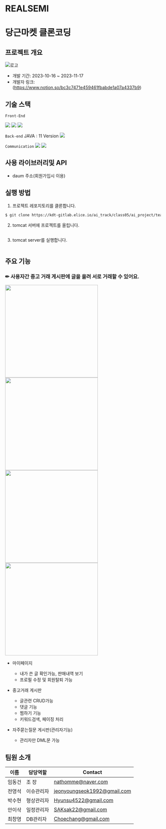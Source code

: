 # REALSEMI
# 당근마켓 클론코딩

## 프로젝트 개요

![로고](src/main/webapp/resources/images/img/dang.jpg)

- 개발 기간: 2023-10-16 ~ 2023-11-17
- 개발자 링크: (https://www.notion.so/bc3c7471e459461fbabde1a07a4337b9)

## 기술 스택
`Front-End` 

<img src="https://img.shields.io/badge/javascript-000000?style=flat-square&logo=javascript&logoColor=#F7DF1E"/>
<img src="https://img.shields.io/badge/html5-000000?style=flat-square&logo=html5&logoColor=#E34F26"/>
<img src="https://img.shields.io/badge/css3-000000?style=flat-square&logo=css3&logoColor=#1572B6"/>



`Back-end`
JAVA : 11 Version
<img src="https://img.shields.io/badge/oracle-4479A1?style=flat-square&logo=oracle&logoColor=#F80000">

`Communication`
<img src="https://img.shields.io/badge/notion-000000?style=flat-square&logo=notion&logoColor=white">
<img src="https://img.shields.io/badge/github-181717?style=flat-square&logo=github&logoColor=white">

## 사용 라이브러리및 API
- daum 주소(회원가입시 이용)

## 실행 방법

1. 프로젝트 레포지토리를 클론합니다.

```sh
$ git clone https://kdt-gitlab.elice.io/ai_track/class05/ai_project/team05/team05.git
```

2. tomcat 서버에 프로젝트를 올립니다.
```

```
3. tomcat server를 실행합니다.
```

```

## 주요 기능

### ✏ 사용자간 **중고 거래 게시판**에 글을 올려 서로 거래할 수 있어요.  
  <img src="" height="300">
  <img src="" height="300">
  <img src="" height="300">
  <img src="" height="300">

+ 마이페이지
  + 내가 쓴 글 확인가능, 판매내역 보기
  + 프로필 수정 및 회원탈퇴 가능 

+ 중고거래 게시판
  + 글관련 CRUD가능
  + 댓글 기능
  + 찜하기 기능
  + 키워드검색, 페이징 처리
 
+ 자주묻는질문 게시판(관리자기능)
  + 관리자만 DML문 가능

## 팀원 소개

| 이름 | 담당역할 | Contact |
| --- | --- | --- |
| 임동건 | 조    장 | nathomme@naver.com |
| 전영석 | 이슈관리자 | jeonyoungseok1992@gmail.com |
| 박수현 | 형상관리자 | Hyunsu4522@gmail.com |
| 안이삭 | 일정관리자 | SAKsak22@gmail.com |
| 최창영 |  DB관리자 | Choechang@gmail.com |
